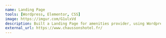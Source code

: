 ```yaml
---
name: Landing Page
tools: [Wordpress, Elementor, CSS]
image: https://imgur.com/G1ulxVd
description: Built a Landing Page for amenities provider, using Wordpress with Elementor.
external_url: https://www.chaussonshotel.fr/
---
```

